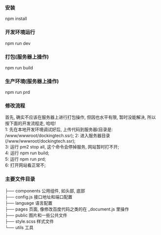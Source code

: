### 安装
npm install 

### 开发环境运行
npm run dev

### 打包(服务器上操作)
npm run build

### 生产环境(服务器上操作)
npm run prd

### 修改流程
首先, 确实不应该在服务器上进行打包操作, 但因也水平有限, 暂时没能解决, 所以按下面的开发流程走, 哈哈!   
1: 先在本地开发环境调试好后, 上传代码到服务器(目录是: /www/wwwroot/dockingtech.ssr);
2: 进入服务器目录(/www/wwwroot/dockingtech.ssr);  
3: 运行 pm2 stop all, 这个命令会停掉服务, 网站暂时打不开;  
4: 运行 npm run build;   
5: 运行 npm run prd;   
6: 打开网站看正常不;  

### 主要文件目录
├── components       公用组件, 如头部, 底部   
├── config.js        接口地址和端口配置   
├── language         语言配置   
├── pages            页面, 像修改百度代码之类的在 _document.js 里操作   
├── public           图片和一些公共文件   
├── style.scss       样式文件   
└── utils            工具   

